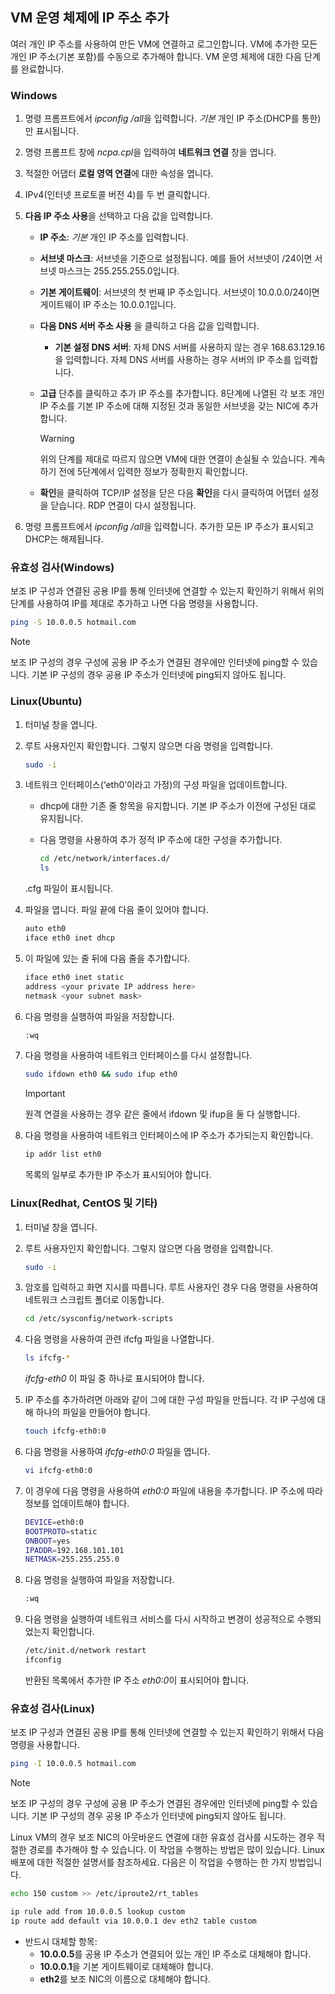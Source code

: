 ## <a name="os-config"></a>VM 운영 체제에 IP 주소 추가

여러 개인 IP 주소를 사용하여 만든 VM에 연결하고 로그인합니다. VM에 추가한 모든 개인 IP 주소(기본 포함)를 수동으로 추가해야 합니다. VM 운영 체제에 대한 다음 단계를 완료합니다.

### <a name="windows"></a>Windows

1. 명령 프롬프트에서 *ipconfig /all*을 입력합니다.  *기본* 개인 IP 주소(DHCP를 통한)만 표시됩니다.
2. 명령 프롬프트 창에 *ncpa.cpl*을 입력하여 **네트워크 연결** 창을 엽니다.
3. 적절한 어댑터 **로컬 영역 연결**에 대한 속성을 엽니다.
4. IPv4(인터넷 프로토콜 버전 4)를 두 번 클릭합니다.
5. **다음 IP 주소 사용**을 선택하고 다음 값을 입력합니다.

    * **IP 주소**: *기본* 개인 IP 주소를 입력합니다.
    * **서브넷 마스크**: 서브넷을 기준으로 설정됩니다. 예를 들어 서브넷이 /24이면 서브넷 마스크는 255.255.255.0입니다.
    * **기본 게이트웨이**: 서브넷의 첫 번째 IP 주소입니다. 서브넷이 10.0.0.0/24이면 게이트웨이 IP 주소는 10.0.0.1입니다.
    * **다음 DNS 서버 주소 사용** 을 클릭하고 다음 값을 입력합니다.
        * **기본 설정 DNS 서버**: 자체 DNS 서버를 사용하지 않는 경우 168.63.129.16을 입력합니다.  자체 DNS 서버를 사용하는 경우 서버의 IP 주소를 입력합니다.
    * **고급** 단추를 클릭하고 추가 IP 주소를 추가합니다. 8단계에 나열된 각 보조 개인 IP 주소를 기본 IP 주소에 대해 지정된 것과 동일한 서브넷을 갖는 NIC에 추가합니다.
        >[!WARNING] 
        >위의 단계를 제대로 따르지 않으면 VM에 대한 연결이 손실될 수 있습니다. 계속하기 전에 5단계에서 입력한 정보가 정확한지 확인합니다.

    * **확인**을 클릭하여 TCP/IP 설정을 닫은 다음 **확인**을 다시 클릭하여 어댑터 설정을 닫습니다. RDP 연결이 다시 설정됩니다.

6. 명령 프롬프트에서 *ipconfig /all*을 입력합니다. 추가한 모든 IP 주소가 표시되고 DHCP는 해제됩니다.


### <a name="validation-windows"></a>유효성 검사(Windows)

보조 IP 구성과 연결된 공용 IP를 통해 인터넷에 연결할 수 있는지 확인하기 위해서 위의 단계를 사용하여 IP를 제대로 추가하고 나면 다음 명령을 사용합니다.

```bash
ping -S 10.0.0.5 hotmail.com
```
>[!NOTE]
>보조 IP 구성의 경우 구성에 공용 IP 주소가 연결된 경우에만 인터넷에 ping할 수 있습니다. 기본 IP 구성의 경우 공용 IP 주소가 인터넷에 ping되지 않아도 됩니다.

### <a name="linux-ubuntu"></a>Linux(Ubuntu)

1. 터미널 창을 엽니다.
2. 루트 사용자인지 확인합니다. 그렇지 않으면 다음 명령을 입력합니다.

    ```bash
    sudo -i
    ```

3. 네트워크 인터페이스(‘eth0’이라고 가정)의 구성 파일을 업데이트합니다.

    * dhcp에 대한 기존 줄 항목을 유지합니다. 기본 IP 주소가 이전에 구성된 대로 유지됩니다.
    * 다음 명령을 사용하여 추가 정적 IP 주소에 대한 구성을 추가합니다.

        ```bash
        cd /etc/network/interfaces.d/
        ls
        ```

    .cfg 파일이 표시됩니다.
4. 파일을 엽니다. 파일 끝에 다음 줄이 있어야 합니다.

    ```bash
    auto eth0
    iface eth0 inet dhcp
    ```

5. 이 파일에 있는 줄 뒤에 다음 줄을 추가합니다.

    ```bash
    iface eth0 inet static
    address <your private IP address here>
    netmask <your subnet mask>
    ```

6. 다음 명령을 실행하여 파일을 저장합니다.

    ```bash
    :wq
    ```

7. 다음 명령을 사용하여 네트워크 인터페이스를 다시 설정합니다.

    ```bash
    sudo ifdown eth0 && sudo ifup eth0
    ```

    > [!IMPORTANT]
    > 원격 연결을 사용하는 경우 같은 줄에서 ifdown 및 ifup을 둘 다 실행합니다.
    >

8. 다음 명령을 사용하여 네트워크 인터페이스에 IP 주소가 추가되는지 확인합니다.

    ```bash
    ip addr list eth0
    ```

    목록의 일부로 추가한 IP 주소가 표시되어야 합니다.

### <a name="linux-redhat-centos-and-others"></a>Linux(Redhat, CentOS 및 기타)

1. 터미널 창을 엽니다.
2. 루트 사용자인지 확인합니다. 그렇지 않으면 다음 명령을 입력합니다.

    ```bash
    sudo -i
    ```

3. 암호를 입력하고 화면 지시를 따릅니다. 루트 사용자인 경우 다음 명령을 사용하여 네트워크 스크립트 폴더로 이동합니다.

    ```bash
    cd /etc/sysconfig/network-scripts
    ```

4. 다음 명령을 사용하여 관련 ifcfg 파일을 나열합니다.

    ```bash
    ls ifcfg-*
    ```

    *ifcfg-eth0* 이 파일 중 하나로 표시되어야 합니다.

5. IP 주소를 추가하려면 아래와 같이 그에 대한 구성 파일을 만듭니다. 각 IP 구성에 대해 하나의 파일을 만들어야 합니다.

    ```bash
    touch ifcfg-eth0:0
    ```

6. 다음 명령을 사용하여 *ifcfg-eth0:0* 파일을 엽니다.

    ```bash
    vi ifcfg-eth0:0
    ```

7. 이 경우에 다음 명령을 사용하여 *eth0:0* 파일에 내용을 추가합니다. IP 주소에 따라 정보를 업데이트해야 합니다.

    ```bash
    DEVICE=eth0:0
    BOOTPROTO=static
    ONBOOT=yes
    IPADDR=192.168.101.101
    NETMASK=255.255.255.0
    ```

8. 다음 명령을 실행하여 파일을 저장합니다.

    ```bash
    :wq
    ```

9. 다음 명령을 실행하여 네트워크 서비스를 다시 시작하고 변경이 성공적으로 수행되었는지 확인합니다.

    ```bash
    /etc/init.d/network restart
    ifconfig
    ```

    반환된 목록에서 추가한 IP 주소 *eth0:0*이 표시되어야 합니다.

### <a name="validation-linux"></a>유효성 검사(Linux)

보조 IP 구성과 연결된 공용 IP를 통해 인터넷에 연결할 수 있는지 확인하기 위해서 다음 명령을 사용합니다.

```bash
ping -I 10.0.0.5 hotmail.com
```
>[!NOTE]
>보조 IP 구성의 경우 구성에 공용 IP 주소가 연결된 경우에만 인터넷에 ping할 수 있습니다. 기본 IP 구성의 경우 공용 IP 주소가 인터넷에 ping되지 않아도 됩니다.

Linux VM의 경우 보조 NIC의 아웃바운드 연결에 대한 유효성 검사를 시도하는 경우 적절한 경로를 추가해야 할 수 있습니다. 이 작업을 수행하는 방법은 많이 있습니다. Linux 배포에 대한 적절한 설명서를 참조하세요. 다음은 이 작업을 수행하는 한 가지 방법입니다.

```bash
echo 150 custom >> /etc/iproute2/rt_tables 

ip rule add from 10.0.0.5 lookup custom
ip route add default via 10.0.0.1 dev eth2 table custom

```
- 반드시 대체할 항목:
    - **10.0.0.5**를 공용 IP 주소가 연결되어 있는 개인 IP 주소로 대체해야 합니다.
    - **10.0.0.1**을 기본 게이트웨이로 대체해야 합니다.
    - **eth2**를 보조 NIC의 이름으로 대체해야 합니다.
